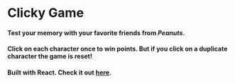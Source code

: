 #  Clicky Game

#### Test your memory with your favorite friends from *Peanuts*.

#### Click on each character once to win points. But if you click on a duplicate character the game is reset!

#### Built with React. Check it out [here](https://Celia-Ho.github.io/Clicky-Game/).

